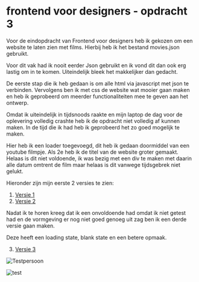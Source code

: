 # frontend voor designers - opdracht 3

Voor de eindopdracht van Frontend voor designers heb ik gekozen om een website te laten zien met films. Hierbij heb ik het bestand movies.json gebruikt.

Voor dit vak had ik nooit eerder Json gebruikt en ik vond dit dan ook erg lastig om in te komen. Uiteindelijk bleek het makkelijker dan gedacht.

De eerste stap die ik heb gedaan is om alle html via javascript met json te verbinden. Vervolgens ben ik met css de website wat mooier gaan maken en heb ik geprobeerd om meerder functionaliteiten mee te geven aan het ontwerp.

Omdat ik uiteindelijk in tijdsnoods raakte en mijn laptop de dag voor de oplevering volledig crashte heb ik de opdracht niet volledig af kunnen maken. In de tijd die ik had heb ik geprobeerd het zo goed mogelijk te maken.

Hier heb ik een loader toegevoegd, dit heb ik gedaan doormiddel van een youtube filmpje. Als 2e heb ik de titel van de website groter gemaakt. Helaas is dit niet voldoende, ik was bezig met een div te maken met daarin alle datum omtrent de film maar helaas is dit vanwege tijdsgebrek niet gelukt.

Hieronder zijn mijn eerste 2 versies te zien:
1. [Versie 1](https://joskesambros.github.io/frontendvoordesigners/opdracht3/v1/)
2. [Versie 2](https://joskesambros.github.io/frontendvoordesigners/opdracht3/v1/Uiteindelijke)


Nadat ik te horen kreeg dat ik een onvoldoende had omdat ik niet getest had en de vormgeving er nog niet goed genoeg uit zag ben ik een derde versie gaan maken.

Deze heeft een loading state, blank state en een betere opmaak.

3. [Versie 3](https://joskesambros.github.io/frontendvoordesigners/opdracht3/v3/)

![Testpersoon](testpersoon.jpg"Testpersoon")

<img src="tenor-1.gif" alt="test">
